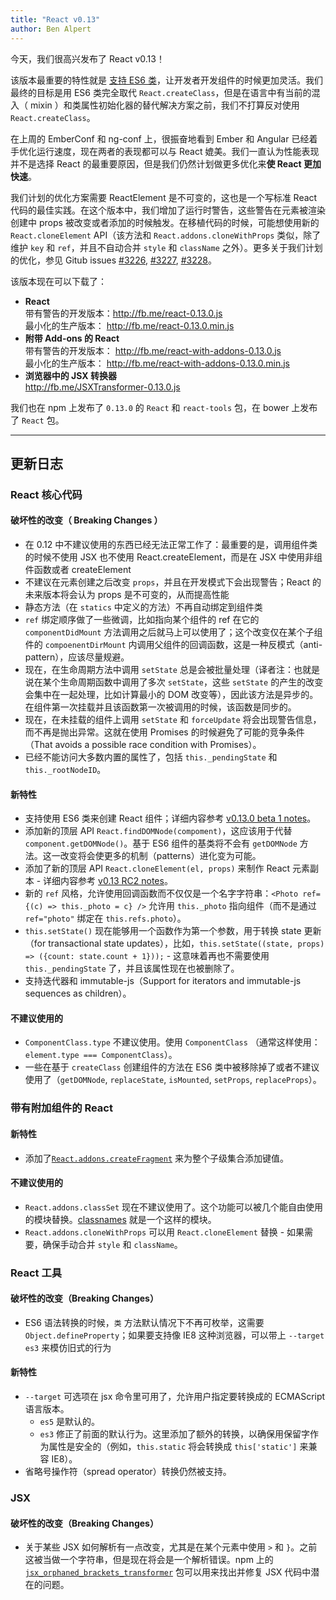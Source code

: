 ```yaml
---
title: "React v0.13"
author: Ben Alpert
---
```


今天，我们很高兴发布了 React v0.13！

该版本最重要的特性就是 [支持 ES6 类](http://facebook.github.io/react/blog/2015/01/27/react-v0.13.0-beta-1.html)，让开发者开发组件的时候更加灵活。我们最终的目标是用 ES6 类完全取代 `React.createClass`，但是在语言中有当前的混入（ mixin ）和类属性初始化器的替代解决方案之前，我们不打算反对使用 `React.createClass`。

在上周的 EmberConf 和 ng-conf 上，很振奋地看到 Ember 和 Angular 已经着手优化运行速度，现在两者的表现都可以与 React 媲美。我们一直认为性能表现并不是选择 React 的最重要原因，但是我们仍然计划做更多优化来**使 React 更加快速**。

我们计划的优化方案需要 ReactElement 是不可变的，这也是一个写标准 React 代码的最佳实践。在这个版本中，我们增加了运行时警告，这些警告在元素被渲染创建中 props 被改变或者添加的时候触发。在移植代码的时候，可能想使用新的 `React.cloneElement` API（该方法和 `React.addons.cloneWithProps` 类似，除了维护 `key` 和 `ref`，并且不自动合并 `style` 和 `className` 之外）。更多关于我们计划的优化，参见 Gitub issues
[#3226](https://github.com/facebook/react/issues/3226),
[#3227](https://github.com/facebook/react/issues/3227),
[#3228](https://github.com/facebook/react/issues/3228)。

该版本现在可以下载了：

* **React**<br>
  带有警告的开发版本：<http://fb.me/react-0.13.0.js><br>
  最小化的生产版本： <http://fb.me/react-0.13.0.min.js>
* **附带 Add-ons 的 React**<br>
  带有警告的开发版本： <http://fb.me/react-with-addons-0.13.0.js><br>
  最小化的生产版本： <http://fb.me/react-with-addons-0.13.0.min.js>
* **浏览器中的 JSX 转换器**<br>
  <http://fb.me/JSXTransformer-0.13.0.js>

我们也在 npm 上发布了 `0.13.0` 的 `React` 和 `react-tools` 包，在 bower 上发布了 `React` 包。

- - -

## 更新日志

### React 核心代码

#### 破坏性的改变（ Breaking Changes ）

* 在 0.12 中不建议使用的东西已经无法正常工作了：最重要的是，调用组件类的时候不使用 JSX 也不使用 React.createElement，而是在 JSX 中使用非组件函数或者 createElement
* 不建议在元素创建之后改变 `props`，并且在开发模式下会出现警告；React 的未来版本将会认为 props 是不可变的，从而提高性能
* 静态方法（在 `statics` 中定义的方法）不再自动绑定到组件类
* `ref` 绑定顺序做了一些微调，比如指向某个组件的 ref 在它的 `componentDidMount` 方法调用之后就马上可以使用了；这个改变仅在某个子组件的 `compoenentDirMount` 内调用父组件的回调函数，这是一种反模式（anti-pattern），应该尽量规避。
* 现在，在生命周期方法中调用 `setState` 总是会被批量处理（译者注：也就是说在某个生命周期函数中调用了多次 `setState`，这些 `setState` 的产生的改变会集中在一起处理，比如计算最小的 DOM 改变等），因此该方法是异步的。在组件第一次挂载并且该函数第一次被调用的时候，该函数是同步的。
* 现在，在未挂载的组件上调用 `setState` 和 `forceUpdate` 将会出现警告信息，而不再是抛出异常。这就在使用 Promises 的时候避免了可能的竞争条件（That avoids a possible race condition with Promises）。
* 已经不能访问大多数内置的属性了，包括 `this._pendingState` 和 `this._rootNodeID`。

#### 新特性

* 支持使用 ES6 类来创建 React 组件；详细内容参考 [v0.13.0 beta 1 notes](http://facebook.github.io/react/blog/2015/01/27/react-v0.13.0-beta-1.html)。
* 添加新的顶层 API `React.findDOMNode(compoment)`，这应该用于代替 `component.getDOMNode()`。基于 ES6 组件的基类将不会有 `getDOMNode` 方法。这一改变将会使更多的机制（patterns）进化变为可能。
* 添加了新的顶层 API `React.cloneElement(el, props)` 来制作 React 元素副本 - 详细内容参考 [v0.13 RC2 notes](http://facebook.github.io/react/blog/2015/03/03/react-v0.13-rc2.html#react.cloneelement)。
* 新的 `ref` 风格，允许使用回调函数而不仅仅是一个名字字符串：`<Photo ref={(c) => this._photo = c} />` 允许用 `this._photo` 指向组件（而不是通过 `ref="photo"` 绑定在 `this.refs.photo`）。
* `this.setState()` 现在能够用一个函数作为第一个参数，用于转换 state 更新（for transactional state updates），比如，`this.setState((state, props) => ({count: state.count + 1}));` - 这意味着再也不需要使用 `this._pendingState` 了，并且该属性现在也被删除了。
* 支持迭代器和 immutable-js（Support for iterators and immutable-js sequences as children）。

#### 不建议使用的

* `ComponentClass.type` 不建议使用。使用 `ComponentClass` （通常这样使用：`element.type === ComponentClass`）。
* 一些在基于 `createClass` 创建组件的方法在 ES6 类中被移除掉了或者不建议使用了（`getDOMNode`, `replaceState`, `isMounted`, `setProps`, `replaceProps`）。


### 带有附加组件的 React

#### 新特性

* 添加了[`React.addons.createFragment`](http://facebook.github.io/react/docs/create-fragment.html) 来为整个子级集合添加键值。

#### 不建议使用的

* `React.addons.classSet` 现在不建议使用了。这个功能可以被几个能自由使用的模块替换。[classnames](https://www.npmjs.com/package/classnames) 就是一个这样的模块。
* `React.addons.cloneWithProps` 可以用 `React.cloneElement` 替换 - 如果需要，确保手动合并 `style` 和 `className`。


### React 工具

#### 破坏性的改变（Breaking Changes）

* ES6 语法转换的时候，`类` 方法默认情况下不再可枚举，这需要 `Object.defineProperty`；如果要支持像 IE8 这种浏览器，可以带上 `--target es3` 来模仿旧式的行为

#### 新特性

* `--target` 可选项在 jsx 命令里可用了，允许用户指定要转换成的 ECMAScript 语言版本。
  * `es5` 是默认的。
  * `es3` 修正了前面的默认行为。这里添加了额外的转换，以确保用保留字作为属性是安全的（例如，`this.static` 将会转换成 `this['static']` 来兼容 IE8）。
* 省略号操作符（spread operator）转换仍然被支持。


### JSX

#### 破坏性的改变（Breaking Changes）
* 关于某些 JSX 如何解析有一点改变，尤其是在某个元素中使用 `>` 和 `}`。之前这被当做一个字符串，但是现在将会是一个解析错误。npm 上的 [`jsx_orphaned_brackets_transformer`](https://www.npmjs.com/package/jsx_orphaned_brackets_transformer) 包可以用来找出并修复 JSX 代码中潜在的问题。